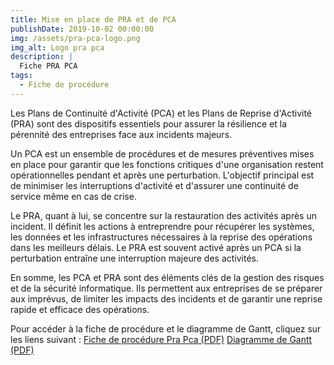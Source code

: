 ```yaml
---
title: Mise en place de PRA et de PCA
publishDate: 2019-10-02 00:00:00
img: /assets/pra-pca-logo.png
img_alt: Logo pra pca
description: |
  Fiche PRA PCA
tags:
  - Fiche de procédure
---
```



Les Plans de Continuité d'Activité (PCA) et les Plans de Reprise d'Activité (PRA) sont des dispositifs essentiels pour assurer la résilience et la pérennité des entreprises face aux incidents majeurs. 

Un PCA est un ensemble de procédures et de mesures préventives mises en place pour garantir que les fonctions critiques d'une organisation restent opérationnelles pendant et après une perturbation. L'objectif principal est de minimiser les interruptions d'activité et d'assurer une continuité de service même en cas de crise.

Le PRA, quant à lui, se concentre sur la restauration des activités après un incident. Il définit les actions à entreprendre pour récupérer les systèmes, les données et les infrastructures nécessaires à la reprise des opérations dans les meilleurs délais. Le PRA est souvent activé après un PCA si la perturbation entraîne une interruption majeure des activités.

En somme, les PCA et PRA sont des éléments clés de la gestion des risques et de la sécurité informatique. Ils permettent aux entreprises de se préparer aux imprévus, de limiter les impacts des incidents et de garantir une reprise rapide et efficace des opérations.

Pour accéder à la fiche de procédure et le diagramme de Gantt, cliquez sur les liens suivant
: [Fiche de procédure Pra Pca (PDF)](/assets/PraPca.pdf)
[Diagramme de Gantt (PDF)](/assets/DiagrammeGanttBase.pdf)